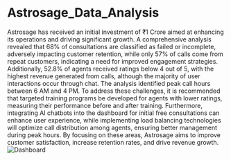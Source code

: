 # Astrosage_Data_Analysis
Astrosage has received an initial investment of ₹1 Crore aimed at enhancing its operations and driving significant growth. 
A comprehensive analysis revealed that 68% of consultations are classified as failed or incomplete, adversely impacting customer retention, while only 57% of calls come from repeat customers, indicating a need for improved engagement strategies. Additionally, 52.8% of agents received ratings below 4 out of 5, with the highest revenue generated from calls, although the majority of user interactions occur through chat. The analysis identified peak call hours between 6 AM and 4 PM. To address these challenges, it is recommended that targeted training programs be developed for agents with lower ratings, measuring their performance before and after training. Furthermore, integrating AI chatbots into the dashboard for initial free consultations can enhance user experience, while implementing load balancing technologies will optimize call distribution among agents, ensuring better management during peak hours. By focusing on these areas, Astrosage aims to improve customer satisfaction, increase retention rates, and drive revenue growth.
![Dashboard](https://github.com/user-attachments/assets/10203c89-4fc7-44f0-871e-00d87e210ec4)
